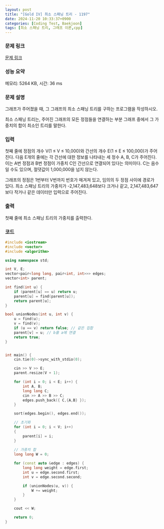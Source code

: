 ```yaml
---
layout: post
title: "[Gold IV] 최소 스패닝 트리 - 1197"
date: 2024-11-20 10:33:37+0900
categories: [Coding Test, Baekjoon]
tags: [최소 스패닝 트리, 그래프 이론,cpp]
---
```


### 문제 링크

[문제 링크](https://www.acmicpc.net/problem/1197)

### 성능 요약

메모리: 5264 KB, 시간: 36 ms

### 문제 설명

<p>그래프가 주어졌을 때, 그 그래프의 최소 스패닝 트리를 구하는 프로그램을 작성하시오.</p>

<p>최소 스패닝 트리는, 주어진 그래프의 모든 정점들을 연결하는 부분 그래프 중에서 그 가중치의 합이 최소인 트리를 말한다.</p>

### 입력

 <p>첫째 줄에 정점의 개수 V(1 ≤ V ≤ 10,000)와 간선의 개수 E(1 ≤ E ≤ 100,000)가 주어진다. 다음 E개의 줄에는 각 간선에 대한 정보를 나타내는 세 정수 A, B, C가 주어진다. 이는 A번 정점과 B번 정점이 가중치 C인 간선으로 연결되어 있다는 의미이다. C는 음수일 수도 있으며, 절댓값이 1,000,000을 넘지 않는다.</p>

<p>그래프의 정점은 1번부터 V번까지 번호가 매겨져 있고, 임의의 두 정점 사이에 경로가 있다. 최소 스패닝 트리의 가중치가 -2,147,483,648보다 크거나 같고, 2,147,483,647보다 작거나 같은 데이터만 입력으로 주어진다.</p>

### 출력

 <p>첫째 줄에 최소 스패닝 트리의 가중치를 출력한다.</p>

### 코드

```cpp
#include <iostream>
#include <vector>
#include <algorithm>

using namespace std;

int V, E;
vector<pair<long long, pair<int, int>>> edges;
vector<int> parent;

int find(int u) {
	if (parent[u] == u) return u;
	parent[u] = find(parent[u]);
	return parent[u];
}

bool unionNodes(int u, int v) {
	u = find(u);
	v = find(v);
	if (u == v) return false; // 같은 집합
	parent[v] = u; // b를 a에 연결
	return true;
}


int main() {
	cin.tie(0)->sync_with_stdio(0);

	cin >> V >> E;
	parent.resize(V + 1);

	for (int i = 0; i < E; i++) {
		int A, B;
		long long C;
		cin >> A >> B >> C;
		edges.push_back({ C,{A,B} });
	}

	sort(edges.begin(), edges.end());

	// 초기화
	for (int i = 0; i < V; i++)
	{
		parent[i] = i;
	}
	
	// 가중치 합
	long long W = 0;

	for (const auto &edge : edges) {
		long long weight = edge.first;
		int u = edge.second.first;
		int v = edge.second.second;

		if (unionNodes(u, v)) {
			W += weight;
		}
	}

	cout << W;

	return 0;
}

```
